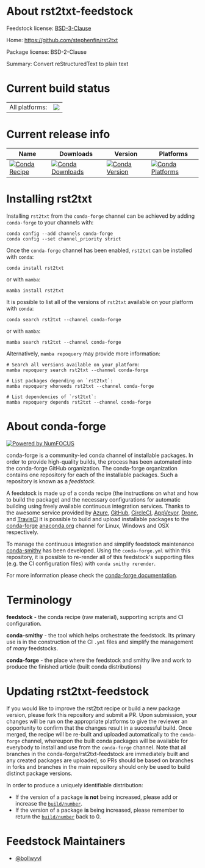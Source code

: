 About rst2txt-feedstock
=======================

Feedstock license: [BSD-3-Clause](https://github.com/conda-forge/rst2txt-feedstock/blob/main/LICENSE.txt)

Home: https://github.com/stephenfin/rst2txt

Package license: BSD-2-Clause

Summary: Convert reStructuredText to plain text

Current build status
====================


<table><tr><td>All platforms:</td>
    <td>
      <a href="https://dev.azure.com/conda-forge/feedstock-builds/_build/latest?definitionId=20740&branchName=main">
        <img src="https://dev.azure.com/conda-forge/feedstock-builds/_apis/build/status/rst2txt-feedstock?branchName=main">
      </a>
    </td>
  </tr>
</table>

Current release info
====================

| Name | Downloads | Version | Platforms |
| --- | --- | --- | --- |
| [![Conda Recipe](https://img.shields.io/badge/recipe-rst2txt-green.svg)](https://anaconda.org/conda-forge/rst2txt) | [![Conda Downloads](https://img.shields.io/conda/dn/conda-forge/rst2txt.svg)](https://anaconda.org/conda-forge/rst2txt) | [![Conda Version](https://img.shields.io/conda/vn/conda-forge/rst2txt.svg)](https://anaconda.org/conda-forge/rst2txt) | [![Conda Platforms](https://img.shields.io/conda/pn/conda-forge/rst2txt.svg)](https://anaconda.org/conda-forge/rst2txt) |

Installing rst2txt
==================

Installing `rst2txt` from the `conda-forge` channel can be achieved by adding `conda-forge` to your channels with:

```
conda config --add channels conda-forge
conda config --set channel_priority strict
```

Once the `conda-forge` channel has been enabled, `rst2txt` can be installed with `conda`:

```
conda install rst2txt
```

or with `mamba`:

```
mamba install rst2txt
```

It is possible to list all of the versions of `rst2txt` available on your platform with `conda`:

```
conda search rst2txt --channel conda-forge
```

or with `mamba`:

```
mamba search rst2txt --channel conda-forge
```

Alternatively, `mamba repoquery` may provide more information:

```
# Search all versions available on your platform:
mamba repoquery search rst2txt --channel conda-forge

# List packages depending on `rst2txt`:
mamba repoquery whoneeds rst2txt --channel conda-forge

# List dependencies of `rst2txt`:
mamba repoquery depends rst2txt --channel conda-forge
```


About conda-forge
=================

[![Powered by
NumFOCUS](https://img.shields.io/badge/powered%20by-NumFOCUS-orange.svg?style=flat&colorA=E1523D&colorB=007D8A)](https://numfocus.org)

conda-forge is a community-led conda channel of installable packages.
In order to provide high-quality builds, the process has been automated into the
conda-forge GitHub organization. The conda-forge organization contains one repository
for each of the installable packages. Such a repository is known as a *feedstock*.

A feedstock is made up of a conda recipe (the instructions on what and how to build
the package) and the necessary configurations for automatic building using freely
available continuous integration services. Thanks to the awesome service provided by
[Azure](https://azure.microsoft.com/en-us/services/devops/), [GitHub](https://github.com/),
[CircleCI](https://circleci.com/), [AppVeyor](https://www.appveyor.com/),
[Drone](https://cloud.drone.io/welcome), and [TravisCI](https://travis-ci.com/)
it is possible to build and upload installable packages to the
[conda-forge](https://anaconda.org/conda-forge) [anaconda.org](https://anaconda.org/)
channel for Linux, Windows and OSX respectively.

To manage the continuous integration and simplify feedstock maintenance
[conda-smithy](https://github.com/conda-forge/conda-smithy) has been developed.
Using the ``conda-forge.yml`` within this repository, it is possible to re-render all of
this feedstock's supporting files (e.g. the CI configuration files) with ``conda smithy rerender``.

For more information please check the [conda-forge documentation](https://conda-forge.org/docs/).

Terminology
===========

**feedstock** - the conda recipe (raw material), supporting scripts and CI configuration.

**conda-smithy** - the tool which helps orchestrate the feedstock.
                   Its primary use is in the construction of the CI ``.yml`` files
                   and simplify the management of *many* feedstocks.

**conda-forge** - the place where the feedstock and smithy live and work to
                  produce the finished article (built conda distributions)


Updating rst2txt-feedstock
==========================

If you would like to improve the rst2txt recipe or build a new
package version, please fork this repository and submit a PR. Upon submission,
your changes will be run on the appropriate platforms to give the reviewer an
opportunity to confirm that the changes result in a successful build. Once
merged, the recipe will be re-built and uploaded automatically to the
`conda-forge` channel, whereupon the built conda packages will be available for
everybody to install and use from the `conda-forge` channel.
Note that all branches in the conda-forge/rst2txt-feedstock are
immediately built and any created packages are uploaded, so PRs should be based
on branches in forks and branches in the main repository should only be used to
build distinct package versions.

In order to produce a uniquely identifiable distribution:
 * If the version of a package **is not** being increased, please add or increase
   the [``build/number``](https://docs.conda.io/projects/conda-build/en/latest/resources/define-metadata.html#build-number-and-string).
 * If the version of a package **is** being increased, please remember to return
   the [``build/number``](https://docs.conda.io/projects/conda-build/en/latest/resources/define-metadata.html#build-number-and-string)
   back to 0.

Feedstock Maintainers
=====================

* [@bollwyvl](https://github.com/bollwyvl/)


